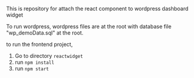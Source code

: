 This is repository for attach the react component to wordpress dashboard widget


To run wordpress, wordpress files are at the root with database file "wp_demoData.sql" at the root.

to run the frontend project, 

1. Go to directory `reactwidget`
2. run `npm install`
3. run `npm start`
